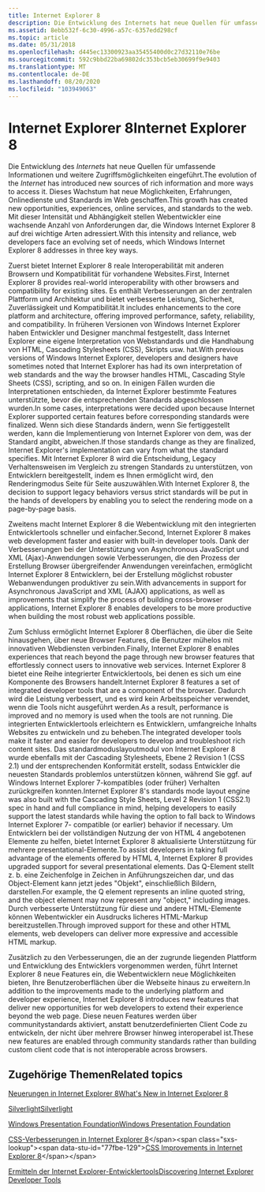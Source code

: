```yaml
---
title: Internet Explorer 8
description: Die Entwicklung des Internets hat neue Quellen für umfassende Informationen und weitere Zugriffsmöglichkeiten eingeführt.
ms.assetid: 8ebb532f-6c30-4996-a57c-6357edd298cf
ms.topic: article
ms.date: 05/31/2018
ms.openlocfilehash: d445ec13300923aa35455400d0c27d32110e76be
ms.sourcegitcommit: 592c9bbd22ba69802dc353bcb5eb30699f9e9403
ms.translationtype: MT
ms.contentlocale: de-DE
ms.lasthandoff: 08/20/2020
ms.locfileid: "103949063"
---
```

# <a name="internet-explorer-8"></a><span data-ttu-id="77fbe-103">Internet Explorer 8</span><span class="sxs-lookup"><span data-stu-id="77fbe-103">Internet Explorer 8</span></span>

<span data-ttu-id="77fbe-104">Die Entwicklung des *Internets* hat neue Quellen für umfassende Informationen und weitere Zugriffsmöglichkeiten eingeführt.</span><span class="sxs-lookup"><span data-stu-id="77fbe-104">The evolution of the *Internet* has introduced new sources of rich information and more ways to access it.</span></span> <span data-ttu-id="77fbe-105">Dieses Wachstum hat neue Möglichkeiten, Erfahrungen, Onlinedienste und Standards im Web geschaffen.</span><span class="sxs-lookup"><span data-stu-id="77fbe-105">This growth has created new opportunities, experiences, online services, and standards to the web.</span></span> <span data-ttu-id="77fbe-106">Mit dieser Intensität und Abhängigkeit stellen Webentwickler eine wachsende Anzahl von Anforderungen dar, die Windows Internet Explorer 8 auf drei wichtige Arten adressiert.</span><span class="sxs-lookup"><span data-stu-id="77fbe-106">With this intensity and reliance, web developers face an evolving set of needs, which Windows Internet Explorer 8 addresses in three key ways.</span></span>

<span data-ttu-id="77fbe-107">Zuerst bietet Internet Explorer 8 reale Interoperabilität mit anderen Browsern und Kompatibilität für vorhandene Websites.</span><span class="sxs-lookup"><span data-stu-id="77fbe-107">First, Internet Explorer 8 provides real-world interoperability with other browsers and compatibility for existing sites.</span></span> <span data-ttu-id="77fbe-108">Es enthält Verbesserungen an der zentralen Plattform und Architektur und bietet verbesserte Leistung, Sicherheit, Zuverlässigkeit und Kompatibilität.</span><span class="sxs-lookup"><span data-stu-id="77fbe-108">It includes enhancements to the core platform and architecture, offering improved performance, safety, reliability, and compatibility.</span></span> <span data-ttu-id="77fbe-109">In früheren Versionen von Windows Internet Explorer haben Entwickler und Designer manchmal festgestellt, dass Internet Explorer eine eigene Interpretation von Webstandards und die Handhabung von HTML, Cascading Stylesheets (CSS), Skripts usw. hat.</span><span class="sxs-lookup"><span data-stu-id="77fbe-109">With previous versions of Windows Internet Explorer, developers and designers have sometimes noted that Internet Explorer has had its own interpretation of web standards and the way the browser handles HTML, Cascading Style Sheets (CSS), scripting, and so on.</span></span> <span data-ttu-id="77fbe-110">In einigen Fällen wurden die Interpretationen entschieden, da Internet Explorer bestimmte Features unterstützte, bevor die entsprechenden Standards abgeschlossen wurden.</span><span class="sxs-lookup"><span data-stu-id="77fbe-110">In some cases, interpretations were decided upon because Internet Explorer supported certain features before corresponding standards were finalized.</span></span> <span data-ttu-id="77fbe-111">Wenn sich diese Standards ändern, wenn Sie fertiggestellt werden, kann die Implementierung von Internet Explorer von dem, was der Standard angibt, abweichen.</span><span class="sxs-lookup"><span data-stu-id="77fbe-111">If those standards change as they are finalized, Internet Explorer's implementation can vary from what the standard specifies.</span></span> <span data-ttu-id="77fbe-112">Mit Internet Explorer 8 wird die Entscheidung, Legacy Verhaltensweisen im Vergleich zu strengen Standards zu unterstützen, von Entwicklern bereitgestellt, indem es Ihnen ermöglicht wird, den Renderingmodus Seite für Seite auszuwählen.</span><span class="sxs-lookup"><span data-stu-id="77fbe-112">With Internet Explorer 8, the decision to support legacy behaviors versus strict standards will be put in the hands of developers by enabling you to select the rendering mode on a page-by-page basis.</span></span>

<span data-ttu-id="77fbe-113">Zweitens macht Internet Explorer 8 die Webentwicklung mit den integrierten Entwicklertools schneller und einfacher.</span><span class="sxs-lookup"><span data-stu-id="77fbe-113">Second, Internet Explorer 8 makes web development faster and easier with built-in developer tools.</span></span> <span data-ttu-id="77fbe-114">Dank der Verbesserungen bei der Unterstützung von Asynchronous JavaScript und XML (Ajax)-Anwendungen sowie Verbesserungen, die den Prozess der Erstellung Browser übergreifender Anwendungen vereinfachen, ermöglicht Internet Explorer 8 Entwicklern, bei der Erstellung möglichst robuster Webanwendungen produktiver zu sein.</span><span class="sxs-lookup"><span data-stu-id="77fbe-114">With advancements in support for Asynchronous JavaScript and XML (AJAX) applications, as well as improvements that simplify the process of building cross-browser applications, Internet Explorer 8 enables developers to be more productive when building the most robust web applications possible.</span></span>

<span data-ttu-id="77fbe-115">Zum Schluss ermöglicht Internet Explorer 8 Oberflächen, die über die Seite hinausgehen, über neue Browser Features, die Benutzer mühelos mit innovativen Webdiensten verbinden.</span><span class="sxs-lookup"><span data-stu-id="77fbe-115">Finally, Internet Explorer 8 enables experiences that reach beyond the page through new browser features that effortlessly connect users to innovative web services.</span></span> <span data-ttu-id="77fbe-116">Internet Explorer 8 bietet eine Reihe integrierter Entwicklertools, bei denen es sich um eine Komponente des Browsers handelt.</span><span class="sxs-lookup"><span data-stu-id="77fbe-116">Internet Explorer 8 features a set of integrated developer tools that are a component of the browser.</span></span> <span data-ttu-id="77fbe-117">Dadurch wird die Leistung verbessert, und es wird kein Arbeitsspeicher verwendet, wenn die Tools nicht ausgeführt werden.</span><span class="sxs-lookup"><span data-stu-id="77fbe-117">As a result, performance is improved and no memory is used when the tools are not running.</span></span> <span data-ttu-id="77fbe-118">Die integrierten Entwicklertools erleichtern es Entwicklern, umfangreiche Inhalts Websites zu entwickeln und zu beheben.</span><span class="sxs-lookup"><span data-stu-id="77fbe-118">The integrated developer tools make it faster and easier for developers to develop and troubleshoot rich content sites.</span></span> <span data-ttu-id="77fbe-119">Das standardmoduslayoutmodul von Internet Explorer 8 wurde ebenfalls mit der Cascading Stylesheets, Ebene 2 Revision 1 (CSS 2.1) und der entsprechenden Konformität erstellt, sodass Entwickler die neuesten Standards problemlos unterstützen können, während Sie ggf. auf Windows Internet Explorer 7-kompatibles (oder früher) Verhalten zurückgreifen konnten.</span><span class="sxs-lookup"><span data-stu-id="77fbe-119">Internet Explorer 8's standards mode layout engine was also built with the Cascading Style Sheets, Level 2 Revision 1 (CSS2.1) spec in hand and full compliance in mind, helping developers to easily support the latest standards while having the option to fall back to Windows Internet Explorer 7- compatible (or earlier) behavior if necessary.</span></span> <span data-ttu-id="77fbe-120">Um Entwicklern bei der vollständigen Nutzung der von HTML 4 angebotenen Elemente zu helfen, bietet Internet Explorer 8 aktualisierte Unterstützung für mehrere presentational-Elemente.</span><span class="sxs-lookup"><span data-stu-id="77fbe-120">To assist developers in taking full advantage of the elements offered by HTML 4, Internet Explorer 8 provides upgraded support for several presentational elements.</span></span> <span data-ttu-id="77fbe-121">Das Q-Element stellt z. b. eine Zeichenfolge in Zeichen in Anführungszeichen dar, und das Object-Element kann jetzt jedes "Objekt", einschließlich Bildern, darstellen.</span><span class="sxs-lookup"><span data-stu-id="77fbe-121">For example, the Q element represents an inline quoted string, and the object element may now represent any "object," including images.</span></span> <span data-ttu-id="77fbe-122">Durch verbesserte Unterstützung für diese und andere HTML-Elemente können Webentwickler ein Ausdrucks licheres HTML-Markup bereitzustellen.</span><span class="sxs-lookup"><span data-stu-id="77fbe-122">Through improved support for these and other HTML elements, web developers can deliver more expressive and accessible HTML markup.</span></span>

<span data-ttu-id="77fbe-123">Zusätzlich zu den Verbesserungen, die an der zugrunde liegenden Plattform und Entwicklung des Entwicklers vorgenommen werden, führt Internet Explorer 8 neue Features ein, die Webentwicklern neue Möglichkeiten bieten, Ihre Benutzeroberflächen über die Webseite hinaus zu erweitern.</span><span class="sxs-lookup"><span data-stu-id="77fbe-123">In addition to the improvements made to the underlying platform and developer experience, Internet Explorer 8 introduces new features that deliver new opportunities for web developers to extend their experience beyond the web page.</span></span> <span data-ttu-id="77fbe-124">Diese neuen Features werden über communitystandards aktiviert, anstatt benutzerdefinierten Client Code zu entwickeln, der nicht über mehrere Browser hinweg interoperabel ist.</span><span class="sxs-lookup"><span data-stu-id="77fbe-124">These new features are enabled through community standards rather than building custom client code that is not interoperable across browsers.</span></span>

## <a name="related-topics"></a><span data-ttu-id="77fbe-125">Zugehörige Themen</span><span class="sxs-lookup"><span data-stu-id="77fbe-125">Related topics</span></span>

<dl> <dt>

<span data-ttu-id="77fbe-126">[Neuerungen in Internet Explorer 8](/previous-versions//cc288472(v=vs.85))</span><span class="sxs-lookup"><span data-stu-id="77fbe-126">[What's New in Internet Explorer 8](/previous-versions//cc288472(v=vs.85))</span></span>
</dt> <dt>

[<span data-ttu-id="77fbe-127">Silverlight</span><span class="sxs-lookup"><span data-stu-id="77fbe-127">Silverlight</span></span>](https://msdn.microsoft.com/library/bb871518.aspx)
</dt> <dt>

[<span data-ttu-id="77fbe-128">Windows Presentation Foundation</span><span class="sxs-lookup"><span data-stu-id="77fbe-128">Windows Presentation Foundation</span></span>](/dotnet/framework/wpf/)
</dt> <dt>

<span data-ttu-id="77fbe-129">[CSS-Verbesserungen in Internet Explorer 8](https://msdn.microsoft.com/library/cc304082(VS.85).aspx)</span><span class="sxs-lookup"><span data-stu-id="77fbe-129">[CSS Improvements in Internet Explorer 8](https://msdn.microsoft.com/library/cc304082(VS.85).aspx)</span></span>
</dt> <dt>

<span data-ttu-id="77fbe-130">[Ermitteln der Internet Explorer-Entwicklertools](/previous-versions//dd565628(v=vs.85))</span><span class="sxs-lookup"><span data-stu-id="77fbe-130">[Discovering Internet Explorer Developer Tools](/previous-versions//dd565628(v=vs.85))</span></span>
</dt> </dl>

 

 